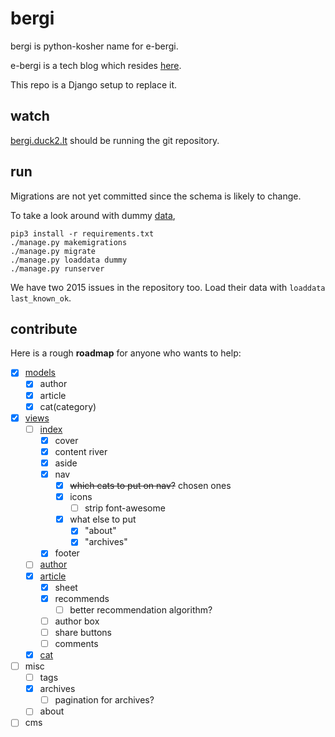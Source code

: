 # bergi

bergi is python-kosher name for e-bergi.

e-bergi is a tech blog which resides [here](http://e-bergi.com).

This repo is a Django setup to replace it.

## watch

[bergi.duck2.lt](http://bergi.duck2.lt) should be running the git repository.

## run

Migrations are not yet committed since the schema is likely to change.

To take a look around with dummy [data](_bergi/fixtures/dummy.json),

```
pip3 install -r requirements.txt
./manage.py makemigrations
./manage.py migrate
./manage.py loaddata dummy
./manage.py runserver
```

We have two 2015 issues in the repository too. Load their data with `loaddata last_known_ok`.

## contribute

Here is a rough **roadmap** for anyone who wants to help:

- [x] [models](_bergi/models.py)
	- [x] author
	- [x] article
	- [x] cat(category)

- [x] [views](_bergi/views.py)
	- [ ] [index](_bergi/templates/index.html)
		- [x] cover
		- [x] content river
		- [x] aside
		- [x] nav
			- [x] ~~which cats to put on nav?~~ chosen ones
			- [x] icons
				- [ ] strip font-awesome
			- [x] what else to put
				- [x] "about"
				- [x] "archives"
		- [x] footer
	- [ ] [author](_bergi/templates/author.html)
	- [x] [article](_bergi/templates/article.html)
		- [x] sheet
		- [x] recommends
			- [ ] better recommendation algorithm?
		- [ ] author box
		- [ ] share buttons
		- [ ] comments
	- [x] [cat](_bergi/templates/cat.html)

- [ ] misc
	- [ ] tags
	- [x] archives
		- [ ] pagination for archives?
	- [ ] about

- [ ] cms
